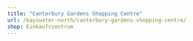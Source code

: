 ```yaml
---
title: "Canterbury Gardens Shopping Centre"
url: /bayswater-north/canterbury-gardens-shopping-centre/
shop: Einkaufszentrum
---
```

